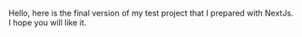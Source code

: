 Hello, here is the final version of my test project that I prepared with NextJs. I hope you will like it.
